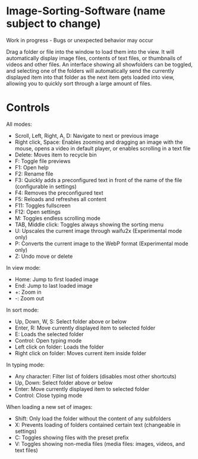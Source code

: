 # Image-Sorting-Software (name subject to change)

Work in progress - Bugs or unexpected behavior may occur

Drag a folder or file into the window to load them into the view. It will automatically display image files, contents of text files, or thumbnails of videos and other files. An interface showing all showfolders can be toggled, and selecting one of the folders will automatically send the currently displayed item into that folder as the next item gets loaded into view, allowing you to quickly sort through a large amount of files.

# Controls

All modes:
  - Scroll, Left, Right, A, D: Navigate to next or previous image
  - Right click, Space: Enables zooming and dragging an image with the mouse, opens a video in default player, or enables scrolling in a text file
  - Delete: Moves item to recycle bin
  - F: Toggle file previews
  - F1: Open help
  - F2: Rename file
  - F3: Quickly adds a preconfigured text in front of the name of the file (configurable in settings)
  - F4: Removes the preconfigured text
  - F5: Reloads and refreshes all content
  - F11: Toggles fullscreen
  - F12: Open settings
  - M: Toggles endless scrolling mode
  - TAB, Middle click: Toggles always showing the sorting menu
  - U: Upscales the current image through waifu2x (Experimental mode only)
  - P: Converts the current image to the WebP format (Experimental mode only)
  - Z: Undo move or delete
  

In view mode:
- Home: Jump to first loaded image
- End: Jump to last loaded image
- +: Zoom in
- -: Zoom out
  
  
In sort mode:
- Up, Down, W, S: Select folder above or below
- Enter, R: Move currently displayed item to selected folder
- E: Loads the selected folder
- Control: Open typing mode
- Left click on folder: Loads the folder
- Right click on folder: Moves current item inside folder
  
 
In typing mode:
- Any character: Filter list of folders (disables most other shortcuts)
- Up, Down: Select folder above or below
- Enter: Move currently displayed item to selected folder
- Control: Close typing mode
  
  
When loading a new set of images:
- Shift: Only load the folder without the content of any subfolders
- X: Prevents loading of folders contained certain text (changeable in settings)
- C: Toggles showing files with the preset prefix
- V: Toggles showing non-media files (media files: images, videos, and text files)
